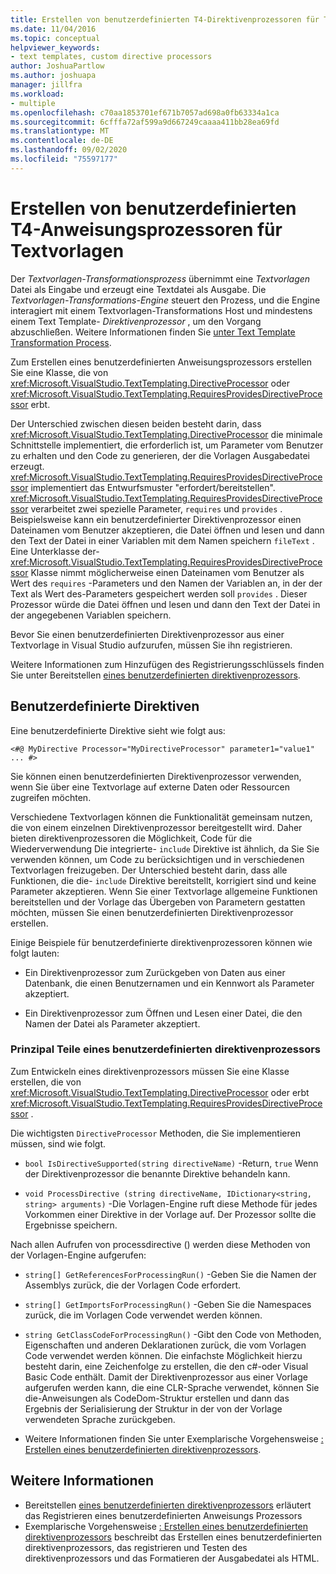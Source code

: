 ```yaml
---
title: Erstellen von benutzerdefinierten T4-Direktivenprozessoren für Textvorlagen
ms.date: 11/04/2016
ms.topic: conceptual
helpviewer_keywords:
- text templates, custom directive processors
author: JoshuaPartlow
ms.author: joshuapa
manager: jillfra
ms.workload:
- multiple
ms.openlocfilehash: c70aa1853701ef671b7057ad698a0fb63334a1ca
ms.sourcegitcommit: 6cfffa72af599a9d667249caaaa411bb28ea69fd
ms.translationtype: MT
ms.contentlocale: de-DE
ms.lasthandoff: 09/02/2020
ms.locfileid: "75597177"
---
```

# <a name="create-custom-t4-text-template-directive-processors"></a>Erstellen von benutzerdefinierten T4-Anweisungsprozessoren für Textvorlagen

Der *Textvorlagen-Transformationsprozess* übernimmt eine *Textvorlagen* Datei als Eingabe und erzeugt eine Textdatei als Ausgabe. Die *Textvorlagen-Transformations-Engine* steuert den Prozess, und die Engine interagiert mit einem Textvorlagen-Transformations Host und mindestens einem Text Template- *Direktivenprozessor* , um den Vorgang abzuschließen. Weitere Informationen finden Sie [unter Text Template Transformation Process](../modeling/the-text-template-transformation-process.md).

Zum Erstellen eines benutzerdefinierten Anweisungsprozessors erstellen Sie eine Klasse, die von <xref:Microsoft.VisualStudio.TextTemplating.DirectiveProcessor> oder <xref:Microsoft.VisualStudio.TextTemplating.RequiresProvidesDirectiveProcessor> erbt.

Der Unterschied zwischen diesen beiden besteht darin, dass <xref:Microsoft.VisualStudio.TextTemplating.DirectiveProcessor> die minimale Schnittstelle implementiert, die erforderlich ist, um Parameter vom Benutzer zu erhalten und den Code zu generieren, der die Vorlagen Ausgabedatei erzeugt. <xref:Microsoft.VisualStudio.TextTemplating.RequiresProvidesDirectiveProcessor> implementiert das Entwurfsmuster "erfordert/bereitstellen". <xref:Microsoft.VisualStudio.TextTemplating.RequiresProvidesDirectiveProcessor> verarbeitet zwei spezielle Parameter, `requires` und `provides` .  Beispielsweise kann ein benutzerdefinierter Direktivenprozessor einen Dateinamen vom Benutzer akzeptieren, die Datei öffnen und lesen und dann den Text der Datei in einer Variablen mit dem Namen speichern `fileText` . Eine Unterklasse der- <xref:Microsoft.VisualStudio.TextTemplating.RequiresProvidesDirectiveProcessor> Klasse nimmt möglicherweise einen Dateinamen vom Benutzer als Wert des `requires` -Parameters und den Namen der Variablen an, in der der Text als Wert des-Parameters gespeichert werden soll `provides` . Dieser Prozessor würde die Datei öffnen und lesen und dann den Text der Datei in der angegebenen Variablen speichern.

Bevor Sie einen benutzerdefinierten Direktivenprozessor aus einer Textvorlage in Visual Studio aufzurufen, müssen Sie ihn registrieren.

Weitere Informationen zum Hinzufügen des Registrierungsschlüssels finden Sie unter Bereitstellen [eines benutzerdefinierten direktivenprozessors](../modeling/deploying-a-custom-directive-processor.md).

## <a name="custom-directives"></a>Benutzerdefinierte Direktiven

Eine benutzerdefinierte Direktive sieht wie folgt aus:

`<#@ MyDirective Processor="MyDirectiveProcessor" parameter1="value1" ... #>`

Sie können einen benutzerdefinierten Direktivenprozessor verwenden, wenn Sie über eine Textvorlage auf externe Daten oder Ressourcen zugreifen möchten.

Verschiedene Textvorlagen können die Funktionalität gemeinsam nutzen, die von einem einzelnen Direktivenprozessor bereitgestellt wird. Daher bieten direktivenprozessoren die Möglichkeit, Code für die Wiederverwendung Die integrierte- `include` Direktive ist ähnlich, da Sie Sie verwenden können, um Code zu berücksichtigen und in verschiedenen Textvorlagen freizugeben. Der Unterschied besteht darin, dass alle Funktionen, die die- `include` Direktive bereitstellt, korrigiert sind und keine Parameter akzeptieren. Wenn Sie einer Textvorlage allgemeine Funktionen bereitstellen und der Vorlage das Übergeben von Parametern gestatten möchten, müssen Sie einen benutzerdefinierten Direktivenprozessor erstellen.

Einige Beispiele für benutzerdefinierte direktivenprozessoren können wie folgt lauten:

- Ein Direktivenprozessor zum Zurückgeben von Daten aus einer Datenbank, die einen Benutzernamen und ein Kennwort als Parameter akzeptiert.

- Ein Direktivenprozessor zum Öffnen und Lesen einer Datei, die den Namen der Datei als Parameter akzeptiert.

### <a name="principal-parts-of-a-custom-directive-processor"></a>Prinzipal Teile eines benutzerdefinierten direktivenprozessors

Zum Entwickeln eines direktivenprozessors müssen Sie eine Klasse erstellen, die von <xref:Microsoft.VisualStudio.TextTemplating.DirectiveProcessor> oder erbt <xref:Microsoft.VisualStudio.TextTemplating.RequiresProvidesDirectiveProcessor> .

Die wichtigsten `DirectiveProcessor` Methoden, die Sie implementieren müssen, sind wie folgt.

- `bool IsDirectiveSupported(string directiveName)` -Return, `true` Wenn der Direktivenprozessor die benannte Direktive behandeln kann.

- `void ProcessDirective (string directiveName, IDictionary<string, string> arguments)` -Die Vorlagen-Engine ruft diese Methode für jedes Vorkommen einer Direktive in der Vorlage auf. Der Prozessor sollte die Ergebnisse speichern.

Nach allen Aufrufen von processdirective () werden diese Methoden von der Vorlagen-Engine aufgerufen:

- `string[] GetReferencesForProcessingRun()` -Geben Sie die Namen der Assemblys zurück, die der Vorlagen Code erfordert.

- `string[] GetImportsForProcessingRun()` -Geben Sie die Namespaces zurück, die im Vorlagen Code verwendet werden können.

- `string GetClassCodeForProcessingRun()` -Gibt den Code von Methoden, Eigenschaften und anderen Deklarationen zurück, die vom Vorlagen Code verwendet werden können. Die einfachste Möglichkeit hierzu besteht darin, eine Zeichenfolge zu erstellen, die den c#-oder Visual Basic Code enthält. Damit der Direktivenprozessor aus einer Vorlage aufgerufen werden kann, die eine CLR-Sprache verwendet, können Sie die-Anweisungen als CodeDom-Struktur erstellen und dann das Ergebnis der Serialisierung der Struktur in der von der Vorlage verwendeten Sprache zurückgeben.

- Weitere Informationen finden Sie unter Exemplarische Vorgehensweise [: Erstellen eines benutzerdefinierten direktivenprozessors](../modeling/walkthrough-creating-a-custom-directive-processor.md).

## <a name="see-also"></a>Weitere Informationen

- Bereitstellen [eines benutzerdefinierten direktivenprozessors](../modeling/deploying-a-custom-directive-processor.md) erläutert das Registrieren eines benutzerdefinierten Anweisungs Prozessors
- Exemplarische Vorgehensweise [: Erstellen eines benutzerdefinierten direktivenprozessors](../modeling/walkthrough-creating-a-custom-directive-processor.md) beschreibt das Erstellen eines benutzerdefinierten direktivenprozessors, das registrieren und Testen des direktivenprozessors und das Formatieren der Ausgabedatei als HTML.
